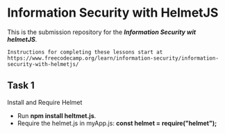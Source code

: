 # Information Security with HelmetJS

This is the submission repository for the *__Information Security wit helmetJS__*.

```
Instructions for completing these lessons start at 
https://www.freecodecamp.org/learn/information-security/information-security-with-helmetjs/
```

## Task 1

Install and Require Helmet

* Run __npm install heltmet.js__.
* Require the helmet.js in myApp.js: __const helmet = require("helmet");__